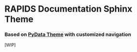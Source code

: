 # RAPIDS Documentation Sphinx Theme
### Based on [PyData Theme](https://pydata-sphinx-theme.readthedocs.io/en/stable/) with customized navigation

[WIP] 
